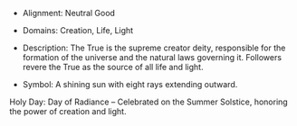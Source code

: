 - Alignment: Neutral Good
    
- Domains: Creation, Life, Light
    
- Description: The True is the supreme creator deity, responsible for the formation of the universe and the natural laws governing it. Followers revere the True as the source of all life and light.
    
- Symbol: A shining sun with eight rays extending outward.
    

Holy Day: Day of Radiance – Celebrated on the Summer Solstice, honoring the power of creation and light.